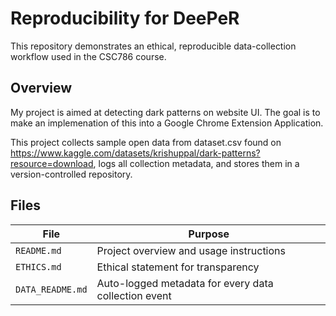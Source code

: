 # Reproducibility for DeePeR

This repository demonstrates an ethical, reproducible data-collection workflow used in the CSC786 course.

## Overview
My project is aimed at detecting dark patterns on website UI. The goal is to make an implemenation of this into a Google Chrome Extension Application.

This project collects sample open data from dataset.csv found on https://www.kaggle.com/datasets/krishuppal/dark-patterns?resource=download,
logs all collection metadata, and stores them in a version-controlled repository.

## Files
| File | Purpose |
|------|----------|
| `README.md` | Project overview and usage instructions |
| `ETHICS.md` | Ethical statement for transparency |
| `DATA_README.md` | Auto-logged metadata for every data collection event |


